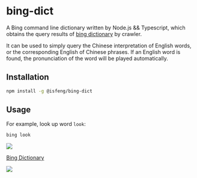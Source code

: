 # bing-dict

A Bing command line dictionary written by Node.js && Typescript, which obtains the query results of [bing dictionary](https://cn.bing.com/dict/) by crawler.

It can be used to simply query the Chinese interpretation of English words, or the corresponding English of Chinese phrases. If an English word is found, the pronunciation of the word will be played automatically.

## Installation

```bash
npm install -g @isfeng/bing-dict
```

## Usage

For example, look up word `look`:

```bash
bing look
```

![](https://cdn.jsdelivr.net/gh/tisfeng/ImageBed@main/uPic/lwJd4G.png)

[Bing Dictionary](https://cn.bing.com/dict/search?q=look)

![](https://cdn.jsdelivr.net/gh/tisfeng/ImageBed@main/uPic/pAZ3CD.png)
